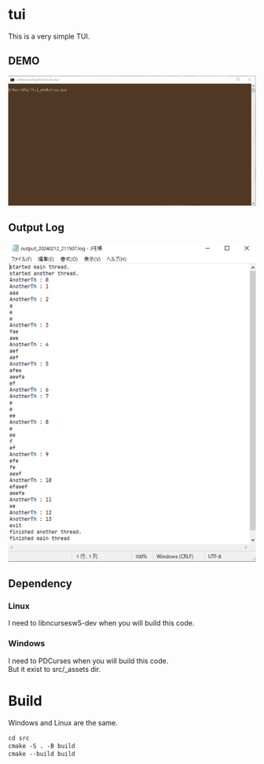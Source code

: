 
# tui 

This is a very simple TUI.  

## DEMO

![demo](./images/demo.gif)  

## Output Log
![log](./images/log.png)

## Dependency
### Linux

I need to libncursesw5-dev when you will build this code.  

### Windows

I need to PDCurses when you will build this code.  
But it exist to src/_assets dir.  

# Build

Windows and Linux are the same.  

    cd src  
    cmake -S . -B build  
    cmake --build build  


